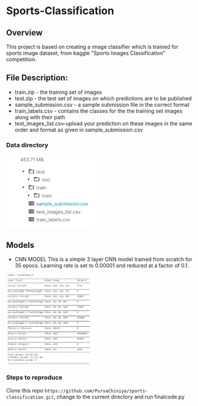 # Sports-Classification

## Overview

   This project is based on creating a image classifier which is trained for sports image dataset, from kaggle  "Sports Images Classification" competition. 
## File Description:
* train.zip - the training set of images
* test.zip - the test set of images on which predictions are to be published
* sample_submission.csv - a sample submission file in the correct format
* train_labels.csv - contains the classes for the the training set images along with their path
* test_images_list.csv-upload your prediction on these images in the same order and format as given in sample_submission.csv

### Data directory
<p align="left">
  <img src="img/Capture1.PNG" alt="darts" width="48%">
</p>

## Models 

* CNN MODEL
This is a simple 3 layer CNN model trained from scratch for 35 epocs. Learning rate is set to 0.00001 and reduced at a factor of 0.1. 
<p align="left">
  <img src="img/cnn_model.PNG" alt="darts" width="48%">
</p>


### Steps to reproduce
   Clone this repo ```https://github.com/PurvaChiniya/sports-classification.git```, change to the current directory and run finalcode.py
